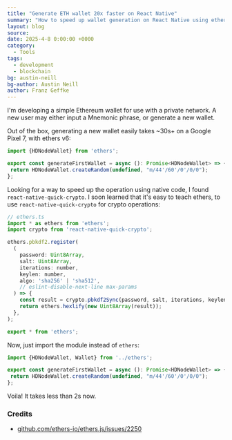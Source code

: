 ```yaml
---
title: "Generate ETH wallet 20x faster on React Native"
summary: "How to speed up wallet generation on React Native using ethers.js and react-native-quick-crypto."
layout: blog
source:
date: 2025-4-8 0:00:00 +0000
category:
  - Tools
tags:
  - development
  - blockchain
bg: austin-neill
bg-author: Austin Neill
author: Franz Geffke
---
```


I'm developing a simple Ethereum wallet for use with a private network. A new user may either input a Mnemonic phrase, or generate a new wallet.

Out of the box, generating a new wallet easily takes ~30s+ on a Google Pixel 7, with ethers v6:

```js
import {HDNodeWallet} from 'ethers';

export const generateFirstWallet = async (): Promise<HDNodeWallet> => {
 return HDNodeWallet.createRandom(undefined, "m/44'/60'/0'/0/0");
};
```

Looking for a way to speed up the operation using native code, I found `react-native-quick-crypto`. I soon learned that it's easy to teach ethers, to use `react-native-quick-crypto` for crypto operations:

```js
// ethers.ts
import * as ethers from 'ethers';
import crypto from 'react-native-quick-crypto';

ethers.pbkdf2.register(
  (
    password: Uint8Array,
    salt: Uint8Array,
    iterations: number,
    keylen: number,
    algo: 'sha256' | 'sha512',
    // eslint-disable-next-line max-params
  ) => {
    const result = crypto.pbkdf2Sync(password, salt, iterations, keylen, algo);
    return ethers.hexlify(new Uint8Array(result));
  },
);

export * from 'ethers';
```

Now, just import the module instead of `ethers`:

```js
import {HDNodeWallet, Wallet} from '../ethers';

export const generateFirstWallet = async (): Promise<HDNodeWallet> => {
 return HDNodeWallet.createRandom(undefined, "m/44'/60'/0'/0/0");
};
```

Voila! It takes less than 2s now.

### Credits

-  [github.com/ethers-io/ethers.js/issues/2250](https://github.com/ethers-io/ethers.js/issues/2250#issuecomment-1599169934) 
